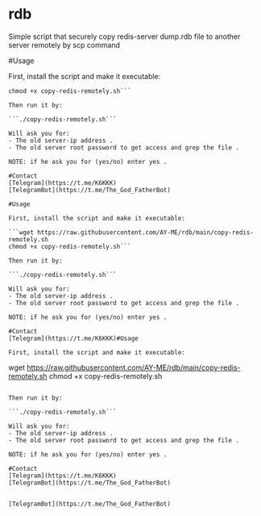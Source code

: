 # rdb
Simple script that securely copy redis-server dump.rdb file to another server remotely by scp command



#Usage

First, install the script and make it executable:

```wget "https://raw.githubusercontent.com/AY-ME/rdb/main/copy-redis-remotely.sh"
chmod +x copy-redis-remotely.sh```

Then run it by:

```./copy-redis-remotely.sh```

Will ask you for:
- The old server-ip address .
- The old server root password to get access and grep the file .

NOTE: if he ask you for (yes/no) enter yes .

#Contact 
[Telegram](https://t.me/K6KKK)
[TelegramBot](https://t.me/The_God_FatherBot)

#Usage

First, install the script and make it executable:

```wget https://raw.githubusercontent.com/AY-ME/rdb/main/copy-redis-remotely.sh
chmod +x copy-redis-remotely.sh```

Then run it by:

```./copy-redis-remotely.sh```

Will ask you for:
- The old server-ip address .
- The old server root password to get access and grep the file .

NOTE: if he ask you for (yes/no) enter yes .

#Contact 
[Telegram](https://t.me/K6KKK)#Usage

First, install the script and make it executable:

```
wget https://raw.githubusercontent.com/AY-ME/rdb/main/copy-redis-remotely.sh
chmod +x copy-redis-remotely.sh
```

Then run it by:

```./copy-redis-remotely.sh```

Will ask you for:
- The old server-ip address .
- The old server root password to get access and grep the file .

NOTE: if he ask you for (yes/no) enter yes .

#Contact 
[Telegram](https://t.me/K6KKK)
[TelegramBot](https://t.me/The_God_FatherBot)


[TelegramBot](https://t.me/The_God_FatherBot)

